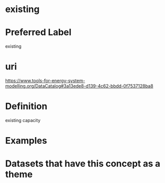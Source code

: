 
existing
========

# Preferred Label
  
existing
# uri
  
https://www.tools-for-energy-system-modelling.org/DataCatalog#3a13ede8-d139-4c62-bbdd-0f7537128ba8
# Definition
  
existing capacity
# Examples

# Datasets that have this concept as a theme

